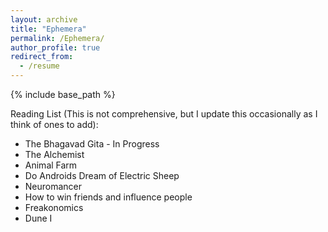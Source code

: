 ```yaml
---
layout: archive
title: "Ephemera"
permalink: /Ephemera/
author_profile: true
redirect_from:
  - /resume
---
```


{% include base_path %}

Reading List (This is not comprehensive, but I update this occasionally as I think of ones to add):

- The Bhagavad Gita - In Progress
- The Alchemist
- Animal Farm
- Do Androids Dream of Electric Sheep
- Neuromancer
- How to win friends and influence people
- Freakonomics
- Dune I
